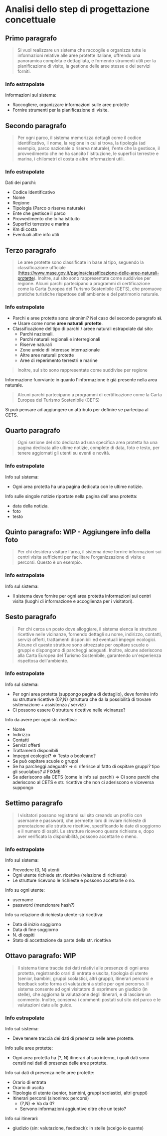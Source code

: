 # Analisi dello step di progettazione concettuale

## Primo paragrafo

> Si vuol realizzare un sistema che raccoglie e organizza tutte le informazioni relative alle aree
> protette italiane, offrendo una panoramica completa e dettagliata, e fornendo strumenti utili
> per la pianificazione di visite, la gestione delle aree stesse e dei servizi forniti.

### Info estrapolate
Informazioni sul sistema:
- Raccogliere, organizzare informazioni sulle aree protette
- Fornire strumenti per la pianificazione di visite.

## Secondo paragrafo
> Per ogni parco, il sistema memorizza dettagli come il codice identificativo, il nome, la regione
> in cui si trova, la tipologia (ad esempio, parco nazionale o riserva naturale), l'ente che la
> gestisce, il provvedimento che ne ha sancito l'istituzione, le superfici terrestre e marina, i
> chilometri di costa e altre informazioni utili.

### Info estrapolate
Dati dei parchi:
- Codice Identificativo
- Nome
- Regione
- Tipologia (Parco o riserva naturale)
- Ente che gestisce il parco
- Provvedimento che lo ha istituito
- Superfici terrestre e marina
- Km di costa
- Eventuali altre info utili

## Terzo paragrafo
> Le aree protette sono classificate in base al tipo, seguendo la classificazione ufficiale
> (https://www.mase.gov.it/pagina/classificazione-delle-aree-naturali-protette).
> Inoltre, sul sito sono rappresentate come suddivise per regione. Alcuni parchi partecipano a
> programmi di certificazione come la Carta Europea del Turismo Sostenibile (CETS), che
> promuove pratiche turistiche rispettose dell'ambiente e del patrimonio naturale.

### Info estrapolate
- Parchi e aree protette sono sinonimi? Nel caso del secondo paragrafo **sì**. => Usare come nome **aree naturali protette**.
- Classificazione del tipo di parchi / areee naturali estrapolate dal sito:
    - Parchi nazionali.
    - Parchi naturali regionali e interregionali
    - Riserve naturali
    - Zone umide di interesse internazionale
    - Altre aree naturali protette
    - Aree di reperimento terrestri e marine

> Inoltre, sul sito sono rappresentate come suddivise per regione

Informazione fuorviante in quanto l'informazione è già presente nella area naturale.


> Alcuni parchi partecipano a programmi di certificazione come la Carta Europea del Turismo Sostenibile (CETS)

Si può pensare ad aggiungere un attributo per definire se partecipa al CETS.

## Quarto paragrafo
> Ogni sezione del sito dedicata ad una specifica area protetta ha una pagina dedicata alle
> ultime notizie, complete di data, foto e testo, per tenere aggiornati gli utenti su eventi e
> novità.

### Info estrapolate
Info sul sistema:
- Ogni area protetta ha una pagina dedicata con le ultime notizie.

Info sulle singole notizie riportate nella pagina dell'area protetta:
- data della notizia.
- foto
- testo

## Quinto paragrafo: WIP - Aggiungere info della foto
> Per chi desidera visitare l'area, il sistema deve fornire informazioni sui centri visita sufficienti
> per facilitare l’organizzazione di visite e percorsi. Questo è un esempio.

### Info estrapolate
Info sul sistema:
- Il sistema deve fornire per ogni area protetta informazioni sui centri visita 
  (luoghi di informazione e accoglienza per i visitatori).

## Sesto paragrafo
> Per chi cerca un posto dove alloggiare, il sistema elenca le strutture ricettive nelle vicinanze,
> fornendo dettagli su nome, indirizzo, contatti, servizi offerti, trattamenti disponibili ed
> eventuali impegni ecologici. Alcune di queste strutture sono attrezzate per ospitare scuole o
> gruppi e dispongono di parcheggi adeguati. Inoltre, alcune aderiscono alla Carta Europea
> del Turismo Sostenibile, garantendo un'esperienza rispettosa dell'ambiente.

### Info estrapolate
Info sul sistema: <br/>
- Per ogni area protetta (suppongo pagina di dettaglio), deve fornire info su strutture ricettive (0?,N)
  (struttura che da la possibilità di trovare sistemazione + assistenza / servizi)
- Ci possono essere 0 strutture ricettive nelle vicinanze?

Info da avere per ogni str. ricettiva:
- Nome
- Indirizzo
- Contatti
- Servizi offerti
- Trattamenti disponibili 
- Impegni ecologici? => Testo o booleano?
- Se può ospitare scuole o gruppi
- Se ha parcheggi adeguati? => si riferisce al fatto di ospitare gruppi? tipo gli scuolabus? # FIXME
- Se aderiscono alla CETS (come le info sui parchi) =>
    Ci sono parchi che aderiscono al CETS e str. ricettive che non ci aderiscono e viceversa suppongo

## Settimo paragrafo
> I visitatori possono registrarsi sul sito creando un profilo con username e password, che
> permette loro di inviare richieste di prenotazione alle strutture ricettive, specificando le date
> di soggiorno e il numero di ospiti. Le strutture ricevono queste richieste e, dopo aver
> verificato la disponibilità, possono accettarle o meno.

### Info estrapolate
Info sul sistema:
- Prevedere (0, N) utenti
- Ogni utente richiede str. ricettiva (relazione di richiesta)
- Le strutture ricevono le richieste e possono accettarle o no.

Info su ogni utente:
- username
- password (menzionare hash?)

Info su relazione di richiesta utente-str.ricettiva:
- Data di inizio soggiorno
- Data di fine soggiorno
- N. di ospiti
- Stato di accettazione da parte della str. ricettiva

## Ottavo paragrafo: WIP
> Il sistema tiene traccia dei dati relativi alle presenze di ogni area protetta, registrando orari di
> entrata e uscita, tipologia di utente (senior, bambini, gruppi scolastici, altri gruppi), itinerari
> percorsi e feedback sotto forma di valutazioni a stelle per ogni percorso. Il sistema consente
> ad ogni visitatore di esprimere un giudizio (in stelle), che aggiorna la valutazione degli
> itinerari, e di lasciare un commento. Inoltre, conserva i commenti postati sul sito del parco e
> le valutazioni date alle guide.

### Info estrapolate
Info sul sistema:
- Deve tenere traccia dei dati di presenza nelle aree protette.

Info sulle aree protette:
- Ogni area protetta ha (?, N) itinerari al suo interno, i quali dati sono censiti
  nei dati di presenza delle aree protette.

Info sui dati di presenza nelle aree protette:
- Orario di entrata
- Orario di uscita
- Tipologia di utente (senior, bambini, gruppi scolastici, altri gruppi)
- Itinerari percorsi (sinonimo: percorsi)
    - (?,N) => Va da 0? 
    - Servono informazioni aggiuntive oltre che un testo?

Info sui itinerari:
- giudizio (sin: valutazione, feedback): in stelle (scelgo io quante)
